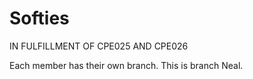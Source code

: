 # Softies
IN FULFILLMENT OF CPE025 AND CPE026 

Each member has their own branch. This is branch Neal.